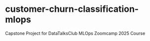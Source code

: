 # customer-churn-classification-mlops
Capstone Project for DataTalksClub MLOps Zoomcamp 2025 Course

